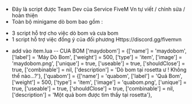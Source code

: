 - Đây là script được Team Dev của Service FiveM Vn tự viết / chỉnh sửa / hoàn thiện 
- Toàn bộ minigame dò bom bao gồm : 
+ 3 script hỗ trợ cho việc dò bom và cưa bom
+ 1 script hỗ trợ việc đồng ý của đối phương
Https://discord.gg/fivemvn

- add vào item.lua
-- CUA BOM
    ['maydobom']                           = {['name'] = 'maydobom',                         ['label'] = 'Máy Dò Bom',                         ['weight'] = 500,         ['type'] = 'item',         ['image'] = 'maydobom.png',                 ['unique'] = true,         ['useable'] = true,     ['shouldClose'] = true,       ['combinable'] = nil,   ['description'] = 'Dò bom tại rosetta ư ! Không thể nào...?'},
    ['quabom']              = {['name'] = 'quabom',                 ['label'] = 'Quả Bom',                 ['weight'] = 500,         ['type'] = 'item',         ['image'] = 'quabom.png',         ['unique'] = true,         ['useable'] = true,     ['shouldClose'] = true,       ['combinable'] = nil,   ['description'] = 'Một quả bom được tìm thấy tại rosetta'},